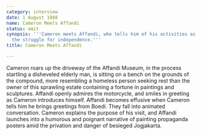 ```yaml
---
category: interview
date: 1 August 1988
name: Cameron Meets Affandi
status: omit
synopsis: '''Cameron meets Affandi, who tells him of his activities as a painter during
  the struggle for independence.'''
title: Cameron Meets Affandi

---
```




Cameron roars up the driveway of the Affandi Museum, in the process startling a
disheveled elderly man, is sitting on a bench on the grounds
of the compound, more resembling a homeless person seeking rest than the owner of this sprawling estate containing a fortune in paintings and sculptures. Affandi openly admires the motorcycle, and smiles in greeting as Cameron introduces himself. Affandi becomes effusive
when Cameron tells him he brings greetings from Boedi. They fall into animated
conversation. Cameron explains the purpose of his visit, and Affandi
launches into a humorous and poignant narrative of painting propaganda
posters amid the privation and danger of besieged Jogjakarta. 